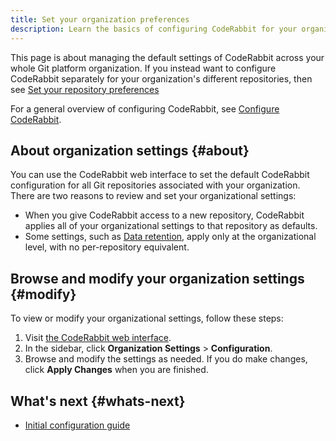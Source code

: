 ```yaml
---
title: Set your organization preferences
description: Learn the basics of configuring CodeRabbit for your organization.
---
```


This page is about managing the default settings of CodeRabbit across your
whole Git platform organization. If you instead want to configure CodeRabbit
separately for your organization's different repositories, then see [Set your repository preferences](/guides/repository-settings)

For a general overview of configuring CodeRabbit, see [Configure CodeRabbit](/guides/configuration-overview).

## About organization settings {#about}

You can use the CodeRabbit web interface to set the default CodeRabbit configuration
for all Git repositories associated with your organization. There are two reasons
to review and set your organizational settings:

- When you give CodeRabbit access to a new repository, CodeRabbit applies all of your
  organizational settings to that repository as defaults.
- Some settings, such as [Data retention](/reference/configuration#data-retention), apply only at the organizational level, with
  no per-repository equivalent.

## Browse and modify your organization settings {#modify}

To view or modify your organizational settings, follow these steps:

1. Visit [the CodeRabbit web interface](https://app.coderabbit.ai/settings/repositories).
1. In the sidebar, click **Organization Settings** > **Configuration**.
1. Browse and modify the settings as needed. If you do make changes, click **Apply Changes** when you are finished.

## What's next {#whats-next}

- [Initial configuration guide](/guides/initial-configuration)

